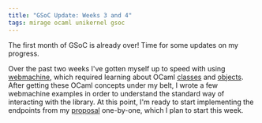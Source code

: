 ```yaml
---
title: "GSoC Update: Weeks 3 and 4"
tags: mirage ocaml unikernel gsoc
---
```

The first month of GSoC is already over! Time for some updates on my progress.
<!--more-->
Over the past two weeks I've gotten myself up to speed with using
[webmachine](https://github.com/inhabitedtype/ocaml-webmachine),
which required learning about OCaml
[classes](https://realworldocaml.org/v1/en/html/classes.html)
and
[objects](https://github.com/inhabitedtype/ocaml-webmachine).
After getting these OCaml concepts under my belt, I wrote a few webmachine
examples in order to understand the standard way of interacting with the
library. At this point, I'm ready to start implementing the endpoints from my
[proposal](https://docs.google.com/document/d/1Vu97h2gNuJMTEYdIcghFfo_9L4GtCpEprzWfOivhy6g/edit)
one-by-one, which I plan to start this week.
